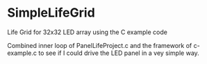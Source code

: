 # SimpleLifeGrid
Life Grid for 32x32 LED array using the C example code

Combined inner loop of PanelLifeProject.c and the framework of c-example.c to see if I could drive the LED panel in a vey simple way.
